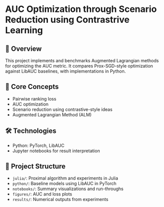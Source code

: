 # AUC Optimization through Scenario Reduction using Contrastrive Learning

## 📌 Overview
This project implements and benchmarks Augmented Lagrangian methods for optimizing the AUC metric. It compares Prox-SGD-style optimization against LibAUC baselines, with implementations in Python.

## 🧠 Core Concepts
- Pairwise ranking loss
- AUC optimization
- Scenario reduction using contrastive-style ideas
- Augmented Lagrangian Method (ALM)

## 🛠️ Technologies
- Python: PyTorch, LibAUC
- Jupyter notebooks for result interpretation

## 📂 Project Structure
- `julia/`: Proximal algorithm and experiments in Julia
- `python/`: Baseline models using LibAUC in PyTorch
- `notebooks/`: Summary visualizations and run-throughs
- `figures/`: AUC and loss plots
- `results/`: Numerical outputs from experiments
